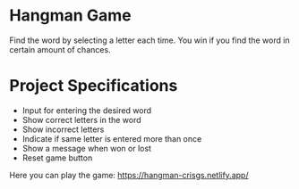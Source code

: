 # Hangman Game

Find the word by selecting a letter each time. You win if you find the word in certain amount of chances.

# Project Specifications

- Input for entering the desired word
- Show correct letters in the word
- Show incorrect letters
- Indicate if same letter is entered more than once
- Show a message when won or lost
- Reset game button

Here you can play the game: https://hangman-crisgs.netlify.app/
